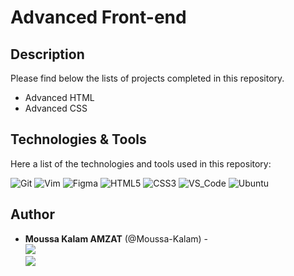 # Advanced Front-end

## Description

Please find below the lists of projects completed in this repository.

- Advanced HTML
- Advanced CSS

## Technologies & Tools

Here a list of the technologies and tools used in this repository:

![Git](https://img.shields.io/badge/≡-Git-F05032?logo=git&style=flat-square&labelColor=282828)
![Vim](https://img.shields.io/badge/≡-Vim-019733?logo=Vim&style=flat-square&logoColor=019733&labelColor=282828)
![Figma](https://img.shields.io/badge/≡-Figma-F24E1E?logo=Figma&style=flat-square&labelColor=282828)
![HTML5](https://img.shields.io/badge/≡-HTML5-E34F26?&style=flat-square&logo=html5&labelColor=282828)
![CSS3](https://img.shields.io/badge/≡-CSS3-1572B6?logo=CSS3&style=flat-square&logoColor=1572B6&labelColor=282828)
![VS_Code](https://img.shields.io/badge/≡-VS_Code-007ACC?logo=visual-studio-code&style=flat-square&logoColor=007ACC&labelColor=282828)
![Ubuntu](https://img.shields.io/badge/≡-Ubuntu-E95420?&style=flat-square&logo=Ubuntu&labelColor=282828)

## Author

- **Moussa Kalam AMZAT** (@Moussa-Kalam) - <br>
  [<img src="https://img.shields.io/badge/Linkedin-0A66C2.svg?&style=plastic&logo=linkedin&logoColor=white"/>](https://www.linkedin.com/in/moussakalamamzat/) <br>
  [<img src="https://img.shields.io/badge/GitHub-181717.svg?&style=plastic&logo=github&logoColor=white"/>](https://github.com/Moussa-Kalam)
